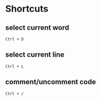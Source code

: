 # Shortcuts

## select current word
```
Ctrl + D
```

## select current line
```
Ctrl + L
```

## comment/uncomment code
```
Ctrl + /
```
